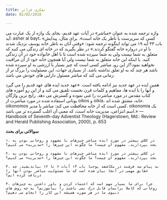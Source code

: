 ```yaml
---
title: تفکری فراتر
date: 02/02/2018

---
```


واژه ترجمه شده به عنوان «مباشر» در آیات عهد قدیم، بجای یک واژه از یک عبارت می آید: asher al bayt، «کسی که سرپرست یا ناظر یک خانه است». برای مثال، پیدایش باب ۴۳ آیه ۱۹ می تواند اینگونه ترجمه شود: «وقتی آنان به ناظر خانه یوسف نزدیک شدند با او در دروازه خانه گفتگو کردند.» در نظر بگیرید که در خانه ای زندگی می کنید که متعلق به شما نیست ولی به شما سپرده شده است تا با اهل خانواده خود در آن زندگی کنید. با اینکه این خانه متعلق به شما نیست ولی آیا همچون خانه خود از آن مراقبت نخواهید نمود؟از این رو، مباشر کسی است که چیز بسیار با ارزشی به او سپرده شده باشد هر چند که به او تعلق نداشته باشد. از بسیاری جهات، این مسئولیت را بزرگ تر از زمانی می کند که مباشر مسئول دارایی های خودش می باشد.

همین ایده در عهد جدید نیز ادامه یافته است. «عهد جدید ایده های عهد قدیم را می گیرد و آنها را با ایده ها، مفاهیم و کلمات قرن نخست تلفیق می کند و از این رو آموزه های کتاب مقدس در مورد مباشرت را غنی نموده و گسترش می دهد. رایج ترین واژگان یونانی استفاده شده در مورد مباشرت از oikos و oikia، خانه، مشتق شده اند. oikonomos کسی است که از خانه محافظت می کند: مباشر یا مدیر. oikonomia یک اسم انتزاعی، مدیریت خانه است، که معنی آن اغلب گسترده تر می باشد.» — Handbook of Seventh-day Adventist Theology (Hagerstown, Md.: Review and Herald Publishing Association, 2000), p. 653

**سوالاتی برای بحث**

`۱. در کلاس بیشتر در مورد ایده مباشر چیزهای نا مشهود و روحانی بودن به بحث بپردازید. مفهوم آن چیست؟ ما چگونه این چیزها را «مدیریت» می کنیم؟`

`۲. در کلاس بیشتر در مورد ایده مباشر چیزهای نا مشهود و روحانی بودن به بحث بپردازید. مفهوم آن چیست؟ ما چگونه این چیزها را «مدیریت» می کنیم؟`

`۳. به پیام سه فرشته در مکاشفه یوحنا باب ۱۴ آیات ۶ تا ۱۲ بیاندیشید. چه حقایق مهمی در آنجا بیان شده است که ما مسئولیت مباشر بودن آنها را دریافت کرده ایم؟`

`۴. چرا برای ما بسیار مهم است که اعتماد کردن و باور داشتن به چیزهای روحانی که کاملا برایمان قابل درک نمی باشند را بیاموزیم؟ به چه روش های دنیوی ما در هر صورت همیشه این کار را انجام می دهیم؟`